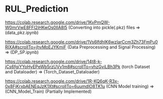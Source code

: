 # RUL_Prediction
https://colab.research.google.com/drive/1KvPmQW-W0mrVwE8FFI2iHKwOs0llA8l5 (Converting into pickle(.pkz) files => (data_pkz.ipynb)

https://colab.research.google.com/drive/1Vs6lfdhlK6wzIarCcm3Zh73FmPu0RIXA#scrollTo=jhvMoEJYKmiF (Data Preprocessing and Signal Processing) => (DP_SP.ipynb)

https://colab.research.google.com/drive/14t8-k-jCs6fgiYYoHyEPeWb5rzUVv1m8#scrollTo=vhzGviLBh3Pk (torch Dataset and Dataloader) => (Torch_Dataset_Dataloader) 

https://colab.research.google.com/drive/1R-KQ6qK-R3x-0x8FjKrxbAENEqJzK1Xt#scrollTo=6uumdlO8TK1u (CNN Model training) => (CNN_Model_Train)
(Partially Implemented)
